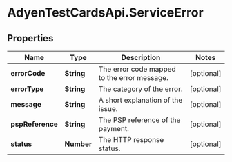 # AdyenTestCardsApi.ServiceError

## Properties

Name | Type | Description | Notes
------------ | ------------- | ------------- | -------------
**errorCode** | **String** | The error code mapped to the error message. | [optional] 
**errorType** | **String** | The category of the error. | [optional] 
**message** | **String** | A short explanation of the issue. | [optional] 
**pspReference** | **String** | The PSP reference of the payment. | [optional] 
**status** | **Number** | The HTTP response status. | [optional] 


